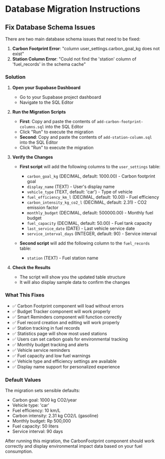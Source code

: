 # Database Migration Instructions

## Fix Database Schema Issues

There are two main database schema issues that need to be fixed:

1. **Carbon Footprint Error**: "column user_settings.carbon_goal_kg does not exist"
2. **Station Column Error**: "Could not find the 'station' column of 'fuel_records' in the schema cache"

### Solution

1. **Open your Supabase Dashboard**
   - Go to your Supabase project dashboard
   - Navigate to the SQL Editor

2. **Run the Migration Scripts**
   - **First**: Copy and paste the contents of `add-carbon-footprint-columns.sql` into the SQL Editor
   - Click "Run" to execute the migration
   - **Second**: Copy and paste the contents of `add-station-column.sql` into the SQL Editor
   - Click "Run" to execute the migration

3. **Verify the Changes**
   - **First script** will add the following columns to the `user_settings` table:
     - `carbon_goal_kg` (DECIMAL, default: 1000.00) - Carbon footprint goal
     - `display_name` (TEXT) - User's display name
     - `vehicle_type` (TEXT, default: 'car') - Type of vehicle
     - `fuel_efficiency_km_l` (DECIMAL, default: 10.00) - Fuel efficiency
     - `carbon_intensity_kg_co2_l` (DECIMAL, default: 2.31) - CO2 emission factor
     - `monthly_budget` (DECIMAL, default: 500000.00) - Monthly fuel budget
     - `fuel_capacity` (DECIMAL, default: 50.00) - Fuel tank capacity
     - `last_service_date` (DATE) - Last vehicle service date
     - `service_interval_days` (INTEGER, default: 90) - Service interval
   
   - **Second script** will add the following column to the `fuel_records` table:
     - `station` (TEXT) - Fuel station name

4. **Check the Results**
   - The script will show you the updated table structure
   - It will also display sample data to confirm the changes

### What This Fixes

- ✅ Carbon Footprint component will load without errors
- ✅ Budget Tracker component will work properly
- ✅ Smart Reminders component will function correctly
- ✅ Fuel record creation and editing will work properly
- ✅ Station tracking in fuel records
- ✅ Statistics page will show most used stations
- ✅ Users can set carbon goals for environmental tracking
- ✅ Monthly budget tracking and alerts
- ✅ Vehicle service reminders
- ✅ Fuel capacity and low fuel warnings
- ✅ Vehicle type and efficiency settings are available
- ✅ Display name support for personalized experience

### Default Values

The migration sets sensible defaults:
- Carbon goal: 1000 kg CO2/year
- Vehicle type: 'car'
- Fuel efficiency: 10 km/L
- Carbon intensity: 2.31 kg CO2/L (gasoline)
- Monthly budget: Rp 500,000
- Fuel capacity: 50 liters
- Service interval: 90 days

After running this migration, the CarbonFootprint component should work correctly and display environmental impact data based on your fuel consumption. 